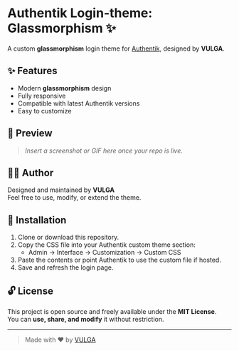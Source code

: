 # Authentik Login-theme: Glassmorphism ✨

A custom **glassmorphism** login theme for [Authentik](https://goauthentik.io/), designed by **VULGA**.

## ✨ Features

- Modern **glassmorphism** design  
- Fully responsive  
- Compatible with latest Authentik versions  
- Easy to customize

## 📸 Preview

> _Insert a screenshot or GIF here once your repo is live._

## 🧑‍🎨 Author

Designed and maintained by **VULGA**  
Feel free to use, modify, or extend the theme.

## 🚀 Installation

1. Clone or download this repository.
2. Copy the CSS file into your Authentik custom theme section:
   - Admin → Interface → Customization → Custom CSS
3. Paste the contents or point Authentik to use the custom file if hosted.
4. Save and refresh the login page.

## 🔓 License

This project is open source and freely available under the **MIT License**.  
You can **use, share, and modify** it without restriction.

---

> Made with ❤️ by [VULGA](https://github.com/VULGA)
